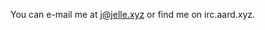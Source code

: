 <!--
title: Contact
-->
You can e-mail me at [j@jelle.xyz](mailto:j@jelle.xyz) or find me on irc.aard.xyz.
